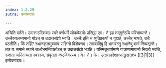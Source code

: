```yaml
---
index: 1.2.29
sutra: उच्चैरुदात्तः

---
```

अचिति वर्तते। उदात्ताऽदिशब्दाः स्वरे वर्णधर्मे लोकवेदयोः प्रसिद्धा एव। ते इह तद्गुणेऽचि परिभाष्यन्ते। उच्चैरुपलभ्यमानो योऽच् स उदात्तसंज्ञो भवति। उच्चैः इति च श्रुतिप्रकर्षो न गृह्यते, उच्चैर् भाषते, उचैः पठतीति। किं तर्हि? स्थानकृतमुच्चत्वं संज्ञिनो विशेषणम्। ताल्वादिषु हि भागवत्सु स्थानेषु वर्णा निष्पद्यन्ते। तत्र यः समाने स्थाने ऊर्ध्वभगनिष्पन्नोऽच् स उदात्तसंज्ञो भवति। यस्मिन्नुचार्यमाणे गात्राणामायामो निग्रहो भवति, रूक्षता अस्निग्धता स्वरस्य, संवृतता क्ण्ठविवरस्य। ये। ते। के। उदात्तप्रदेशाःआद्युदात्तश्च [[3|1|3]] इत्येवमादयः।